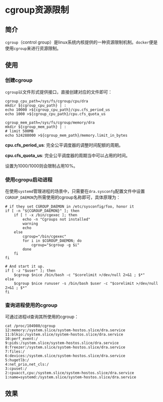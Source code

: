 # cgroup资源限制

## 简介

`cgroup`（control group）是linux系统内核提供的一种资源限制机制。`docker`便是使用`cgroup`来进行资源限制。

## 使用

### 创建cgroup

`cgroup`以文件形式提供接口，直接创建对应的文件即可：

```shell
cgroup_cpu_path=/sys/fs/cgroup/cpu/dra
mkdir ${cgroup_cpu_path} | :
echo 10000 >${cgroup_cpu_path}/cpu.cfs_period_us
echo 1000 >${cgroup_cpu_path}/cpu.cfs_quota_us

cgroup_mem_path=/sys/fs/cgroup/memory/dra
mkdir ${cgroup_mem_path} | :
# limit 500MB
echo 524288000 >${cgroup_mem_path}/memory.limit_in_bytes
```

**cpu.cfs_period_us**: 完全公平调度器的调整时间配额的周期。

**cpu.cfs_quota_us**: 完全公平调度器的周期当中可以占用的时间。

设置为1000/1000则会限制占用10%。

### 使用cgropu启动进程

在使用`systemd`管理进程的场景中，只需要在`dra.sysconfg`配置文件中设置`CGROUP_DAEMON`为所需使用的cgroup名称即可，具体原理为：

```shell
# if they set CGROUP_DAEMON in /etc/sysconfig/foo, honor it
if [ -n "${CGROUP_DAEMON}" ]; then
    if [ ! -x /bin/cgexec ]; then
        echo -n "Cgroups not installed"
        warning
        echo
    else
        cgroup="/bin/cgexec"
        for i in $CGROUP_DAEMON; do
            cgroup="$cgroup -g $i"
        done
    fi
fi

# And start it up.
if [ -z "$user" ]; then
    $cgroup $nice /bin/bash -c "$corelimit >/dev/null 2>&1 ; $*"
else
    $cgroup $nice runuser -s /bin/bash $user -c "$corelimit >/dev/null 2>&1 ; $*"
fi

```

### 查询进程使用的cgroup

可通过进程id查询其所使用的cgroup：

```shell
cat /proc/104980/cgroup
12:memory:/system.slice/system-hostos.slice/dra.service
11:blkio:/system.slice/system-hostos.slice/dra.service
10:perf_event:/
9:pids:/system.slice/system-hostos.slice/dra.service
8:freezer:/system.slice/system-hostos.slice/dra.service
7:files:/
6:devices:/system.slice/system-hostos.slice/dra.service
5:hugetlb:/
4:net_prio,net_cls:/
3:cpuset:/
2:cpuacct,cpu:/system.slice/system-hostos.slice/dra.service
1:name=systemd:/system.slice/system-hostos.slice/dra.service
```

## 效果
